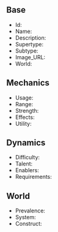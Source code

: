 ## Base
- <span class="text-field" data-tooltip="Text">Id</span>: 
- <span class="text-field" data-tooltip="Text">Name</span>: 
- <span class="text-field" data-tooltip="Text">Description</span>: 
- <span class="text-field" data-tooltip="Text">Supertype</span>: 
- <span class="text-field" data-tooltip="Text">Subtype</span>: 
- <span class="text-field" data-tooltip="Text">Image_URL</span>: 
- <span class="text-field" data-tooltip="Text">World</span>: 

## Mechanics
- <span class="text-field" data-tooltip="Text">Usage</span>: 
- <span class="number-field" data-tooltip="Number, max: 0">Range</span>: 
- <span class="number-field" data-tooltip="Number, max: 100">Strength</span>: 
- <span class="multi-link-field" data-tooltip="Multi Phenomenon">Effects</span>: 
- <span class="multi-link-field" data-tooltip="Multi Construct">Utility</span>: 

## Dynamics
- <span class="text-field" data-tooltip="Text">Difficulty</span>: 
- <span class="multi-link-field" data-tooltip="Multi Trait">Talent</span>: 
- <span class="multi-link-field" data-tooltip="Multi Object">Enablers</span>: 
- <span class="multi-link-field" data-tooltip="Multi Construct">Requirements</span>: 

## World
- <span class="text-field" data-tooltip="Text">Prevalence</span>: 
- <span class="link-field" data-tooltip="Single Phenomenon">System</span>: 
- <span class="link-field" data-tooltip="Single Construct">Construct</span>: 

